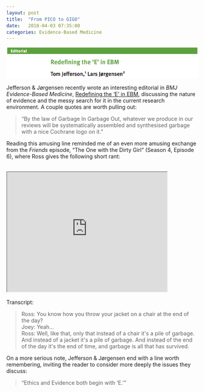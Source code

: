 ```yaml
---
layout: post
title:  "From PICO to GIGO"
date:   2018-04-03 07:35:00
categories: Evidence-Based Medicine
---
```


<img src="/images/JJ 2018.png" align="center">
  <br><br>
Jefferson & Jørgensen recently wrote an interesting editorial in <i>BMJ Evidence-Based Medicine</i>, <a href=“http://dx.doi.org/10.1136/bmjebm-2018-110918”>Redefining the ‘E’ in EBM</a>, discussing the nature of evidence and the messy search for it in the current research environment. A couple quotes are worth pulling out:

<blockquote>“By the law of Garbage In Garbage Out, whatever we produce in our reviews will be systematically assembled and synthesised garbage with a nice Cochrane logo on it.”</blockquote>

Reading this amusing line reminded me of an even more amusing exchange from the <i>Friends</i> episode, “The One with the Dirty Girl” (Season 4, Episode 6), where Ross gives the following short rant:
  <br><br>
<iframe width="420" height="315" align="center"
src="https://www.youtube.com/embed/--gnIp8cAzA">
</iframe>
  <br><br>
Transcript:

<blockquote>Ross: You know how you throw your jacket on a chair at the end of the day?
  <br>
Joey: Yeah...
  <br>
Ross: Well, like that, only that instead of a chair it's a pile of garbage. And instead of a jacket it's a pile of garbage. And instead of the end of the day it's the end of time, and garbage is all that has survived.</blockquote>

On a more serious note, Jefferson & Jørgensen end with a line worth remembering, inviting the reader to consider more deeply the issues they discuss:

<blockquote>“Ethics and Evidence both begin with ‘E.’”</blockquote>
